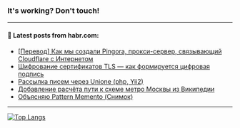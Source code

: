 ### It's working? Don't touch!

---
<!--
#### 🛠️ Technical stack:

![C++](https://img.shields.io/badge/C++-informational?logo=c%2B%2B&style=flat&logoColor=white&color=9C033A)
![Java](https://img.shields.io/badge/Java-informational?logo=java&style=flat&logoColor=white&color=007396)
![Kotlin](https://img.shields.io/badge/Kotlin-informational?logo=Kotlin&style=flat&logoColor=white&color=0095D5)
![JS](https://img.shields.io/badge/JS-informational?logo=javaScript&style=flat&logoColor=black&color=F7Df1E) <br>
![HTML5](https://img.shields.io/badge/HTML5-informational?logo=html5&style=flat&logoColor=white&color=E34F26)
![CSS3](https://img.shields.io/badge/CSS3-informational?logo=css3&style=flat&logoColor=white&color=157286)
![Sass](https://img.shields.io/badge/Saas-informational?logo=sass&style=flat&logoColor=white&color=hotpink)
![PHP](https://img.shields.io/badge/PHP-informational?logo=php&style=flat&logoColor=white&color=777BB4) <br>
![WebPAck](https://img.shields.io/badge/WebPack-informational?logo=webPack&style=flat&logoColor=white&color=FF6F00)
![Bootstrap](https://img.shields.io/badge/Bootstrap-informational?logo=Bootstrap&style=flat&logoColor=white&color=7952B3)
![MySQL](https://img.shields.io/badge/MySQL-informational?logo=MySQL&style=flat&logoColor=white&color=00f) <br>
![NodeJS](https://img.shields.io/badge/NodeJS-informational?logo=node.js&style=flat&logoColor=white&color=43853D)
![Spring](https://img.shields.io/badge/Spring-informational?logo=Spring&style=flat&logoColor=white&color=0A9EDC)
![Angular](https://img.shields.io/badge/Vue-informational?logo=vue.js&style=flat&logoColor=white&color=red)
![Git](https://img.shields.io/badge/Git-informational?logo=git&style=flat&logoColor=white&color=darkorange)

___
-->

#### 💬 Latest posts from habr.com:

<!-- BLOG-POST-LIST:START -->
- [[Перевод] Как мы создали Pingora, прокси-сервер, связывающий Cloudflare с Интернетом](https://habr.com/ru/post/689996/?utm_source=habrahabr&utm_medium=rss&utm_campaign=689996)
- [Шифрование сертификатов TLS — как формируется цифровая подпись](https://habr.com/ru/post/689984/?utm_source=habrahabr&utm_medium=rss&utm_campaign=689984)
- [Рассылка писем через Unione &lpar;php, Yii2&rpar;](https://habr.com/ru/post/689968/?utm_source=habrahabr&utm_medium=rss&utm_campaign=689968)
- [Добавление расчёта пути к схеме метро Москвы из Википедии](https://habr.com/ru/post/689966/?utm_source=habrahabr&utm_medium=rss&utm_campaign=689966)
- [Объясняю Pattern Memento &lpar;Снимок&rpar;](https://habr.com/ru/post/689948/?utm_source=habrahabr&utm_medium=rss&utm_campaign=689948)
<!-- BLOG-POST-LIST:END -->

---

[![Top Langs](https://github-readme-stats.vercel.app/api/top-langs/?username=zloylis&layout=compact&hide_border=true&theme=dracula)](https://github.com/zloylis)
